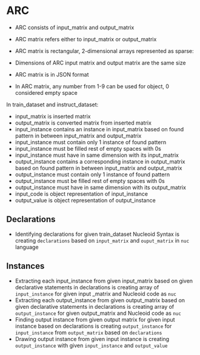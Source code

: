 # ARC

- ARC consists of input_matrix and output_matrix
- ARC matrix refers either to input_matrix or output_matrix
- ARC matrix is rectangular, 2-dimensional arrays represented as sparse:

- Dimensions of ARC input matrix and output matrix are the same size
- ARC matrix is in JSON format
- In ARC matrix, any number from 1-9 can be used for object, 0 considered empty space

In train_dataset and instruct_dataset:
- input_matrix is inserted matrix
- output_matrix is converted matrix from inserted matrix
- input_instance contains an instance in input_matrix based on found pattern in between input_matrix and output_matrix
- input_instance must contain only 1 instance of found pattern
- input_instance must be filled rest of empty spaces with 0s
- input_instance must have in same dimension with its input_matrix
- output_instance contains a corresponding instance in output_matrix based on found pattern in between input_matrix and output_matrix
- output_instance must contain only 1 instance of found pattern
- output_instance must be filled rest of empty spaces with 0s
- output_instance must have in same dimension with its output_matrix
- input_code is object representation of input_instance
- output_value is object representation of output_instance

## Declarations

- Identifying declarations for given train_dataset Nucleoid Syntax is creating `declarations` based on `input_matrix` and `ouput_matrix` in `nuc` language

## Instances

- Extracting each input_instance from given input_matrix based on given declarative statements in declarations is creating array of `input_instance` for given input _matrix and Nucleoid code as `nuc`
- Extracting each output_instance from given output_matrix based on given declarative statements in declarations is creating array of `output_instance` for given output_matrix and Nucleoid code as `nuc`
- Finding output instance from given output matrix for given input instance based on declarations is creating `output_instance` for `input_instance` from `output_matrix` based on `declarations`
- Drawing output instance from given input instance is creating `output_instance` with given `input_instance` and `output_value`

